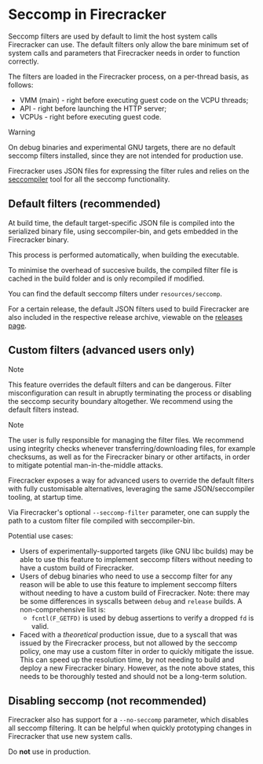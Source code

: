 # Seccomp in Firecracker

Seccomp filters are used by default to limit the host system calls Firecracker
can use. The default filters only allow the bare minimum set of system calls and
parameters that Firecracker needs in order to function correctly.

The filters are loaded in the Firecracker process, on a per-thread basis, as
follows:

- VMM (main) - right before executing guest code on the VCPU threads;
- API - right before launching the HTTP server;
- VCPUs - right before executing guest code.

> [!WARNING]
>
> On debug binaries and experimental GNU targets, there are no default seccomp
> filters installed, since they are not intended for production use.

Firecracker uses JSON files for expressing the filter rules and relies on the
[seccompiler](seccompiler.md) tool for all the seccomp functionality.

## Default filters (recommended)

At build time, the default target-specific JSON file is compiled into the
serialized binary file, using seccompiler-bin, and gets embedded in the
Firecracker binary.

This process is performed automatically, when building the executable.

To minimise the overhead of succesive builds, the compiled filter file is cached
in the build folder and is only recompiled if modified.

You can find the default seccomp filters under `resources/seccomp`.

For a certain release, the default JSON filters used to build Firecracker are
also included in the respective release archive, viewable on the
[releases page](https://github.com/firecracker-microvm/firecracker/releases).

## Custom filters (advanced users only)

> [!NOTE]
>
> This feature overrides the default filters and can be dangerous. Filter
> misconfiguration can result in abruptly terminating the process or disabling
> the seccomp security boundary altogether. We recommend using the default
> filters instead.

> [!NOTE]
>
> The user is fully responsible for managing the filter files. We recommend
> using integrity checks whenever transferring/downloading files, for example
> checksums, as well as for the Firecracker binary or other artifacts, in order
> to mitigate potential man-in-the-middle attacks.

Firecracker exposes a way for advanced users to override the default filters
with fully customisable alternatives, leveraging the same JSON/seccompiler
tooling, at startup time.

Via Firecracker's optional `--seccomp-filter` parameter, one can supply the path
to a custom filter file compiled with seccompiler-bin.

Potential use cases:

- Users of experimentally-supported targets (like GNU libc builds) may be able
  to use this feature to implement seccomp filters without needing to have a
  custom build of Firecracker.
- Users of debug binaries who need to use a seccomp filter for any reason will
  be able to use this feature to implement seccomp filters without needing to
  have a custom build of Firecracker. Note: there may be some differences in
  syscalls between `debug` and `release` builds. A non-comprehensive list is:
  - `fcntl(F_GETFD)` is used by debug assertions to verify a dropped `fd` is
    valid.
- Faced with a _theoretical_ production issue, due to a syscall that was issued
  by the Firecracker process, but not allowed by the seccomp policy, one may use
  a custom filter in order to quickly mitigate the issue. This can speed up the
  resolution time, by not needing to build and deploy a new Firecracker binary.
  However, as the note above states, this needs to be thoroughly tested and
  should not be a long-term solution.

## Disabling seccomp (not recommended)

Firecracker also has support for a `--no-seccomp` parameter, which disables all
seccomp filtering. It can be helpful when quickly prototyping changes in
Firecracker that use new system calls.

Do **not** use in production.
